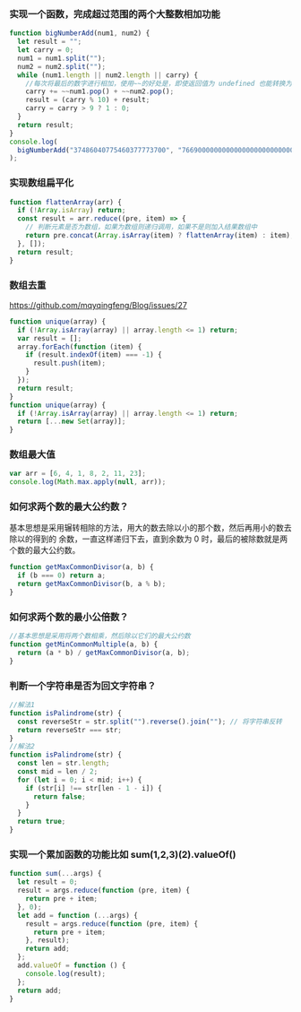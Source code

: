 ### 实现一个函数，完成超过范围的两个大整数相加功能

```javascript
function bigNumberAdd(num1, num2) {
  let result = "";
  let carry = 0;
  num1 = num1.split("");
  num2 = num2.split("");
  while (num1.length || num2.length || carry) {
    //每次将最后的数字进行相加，使用~~的好处是，即使返回值为 undefined 也能转换为0
    carry += ~~num1.pop() + ~~num2.pop();
    result = (carry % 10) + result;
    carry = carry > 9 ? 1 : 0;
  }
  return result;
}
console.log(
  bigNumberAdd("37486040775460377773700", "7669000000000000000000000000000")
);
```

### 实现数组扁平化

```javascript
function flattenArray(arr) {
  if (!Array.isArray) return;
  const result = arr.reduce((pre, item) => {
    // 判断元素是否为数组，如果为数组则递归调用，如果不是则加入结果数组中
    return pre.concat(Array.isArray(item) ? flattenArray(item) : item);
  }, []);
  return result;
}
```

### 数组去重

https://github.com/mqyqingfeng/Blog/issues/27

```javascript
function unique(array) {
  if (!Array.isArray(array) || array.length <= 1) return;
  var result = [];
  array.forEach(function (item) {
    if (result.indexOf(item) === -1) {
      result.push(item);
    }
  });
  return result;
}
function unique(array) {
  if (!Array.isArray(array) || array.length <= 1) return;
  return [...new Set(array)];
}
```

### 数组最大值

```javascript
var arr = [6, 4, 1, 8, 2, 11, 23];
console.log(Math.max.apply(null, arr));
```

### 如何求两个数的最大公约数？

基本思想是采用辗转相除的方法，用大的数去除以小的那个数，然后再用小的数去除以的得到的
余数，一直这样递归下去，直到余数为 0 时，最后的被除数就是两个数的最大公约数。

```javascript
function getMaxCommonDivisor(a, b) {
  if (b === 0) return a;
  return getMaxCommonDivisor(b, a % b);
}
```

### 如何求两个数的最小公倍数？

```javascript
//基本思想是采用将两个数相乘，然后除以它们的最大公约数
function getMinCommonMultiple(a, b) {
  return (a * b) / getMaxCommonDivisor(a, b);
}
```

### 判断一个字符串是否为回文字符串？

```javascript
//解法1
function isPalindrome(str) {
  const reverseStr = str.split("").reverse().join(""); // 将字符串反转
  return reverseStr === str;
}
//解法2
function isPalindrome(str) {
  const len = str.length;
  const mid = len / 2;
  for (let i = 0; i < mid; i++) {
    if (str[i] !== str[len - 1 - i]) {
      return false;
    }
  }
  return true;
}
```

### 实现一个累加函数的功能比如 sum(1,2,3)(2).valueOf()

```javascript
function sum(...args) {
  let result = 0;
  result = args.reduce(function (pre, item) {
    return pre + item;
  }, 0);
  let add = function (...args) {
    result = args.reduce(function (pre, item) {
      return pre + item;
    }, result);
    return add;
  };
  add.valueOf = function () {
    console.log(result);
  };
  return add;
}
```
